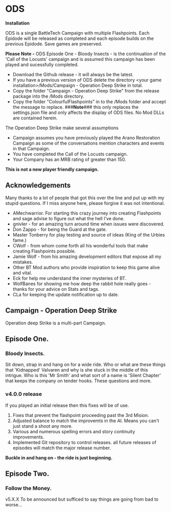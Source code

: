 # ODS
**Installation**

ODS is a single BattleTech Campaign with multiple Flashpoints. Each Epidode will be released as completed and each episode builds on the previous Epidode. Save games are preserved.

**Please Note -**
ODS Episode One - Bloody Insects - is the continuation of the 'Call of the Locusts' campaign and is assumed this campaign has been played and sucessfully completed.

- Download the Github release - it will always be the latest.
- If you have a previous version of ODS delete the directory <<directory>your game installation>/Mods/Campaign - Operation Deep Strike in total.
- Copy the folder "Campaign - Operation Deep Strike" from the release package into the /Mods directory.
- Copy the folder "ColourfulFlashpoints" in to the /Mods folder and accept the message to replace.
###**Note**###
this only replaces the settings.json file and only affects the display of ODS files. No Mod DLLs are contained herein.

The Operation Deep Strike make several assumptions 
- Campaign assumes you have previously played the Arano Restoration Campaign as some of the conversations mention characters and events in that Campaign.
- You have completed the Call of the Locusts campaign. 
- Your Company has an MRB rating of greater than 150.

**This is not a new player friendly campaign.**

## Acknowledgements
Many thanks to a lot of people that got this over the line and put up with my stupid questions. If I miss anyone here, please forgive it was not intentional.

- AMechwarrior. For starting this crazy journey into creating Flashpoints and sage advise to figure out what the hell I've done. 
- gnivler - for an amazing turn around time when issues were discovered.
- Don Zappo - for being the Guard at the gate. 
- Master Tonberry for play testing and source of ideas (King of the Urbies fame.)
- CWolf - from whom come forth all his wonderful tools that make creating Flashpoints possible. 
- Jamie Wolf - from his amazing development editors that expose all my mistakes.
- Other BT Mod authors who provide inspiration to keep this game alive and vital.
- Eck for help me understand the inner mysteries of BT.
- WolfBanes for showing me how deep the rabbit hole really goes - thanks for your advice on Stats and tags.
- CLa for keeping the update notification up to date.

## Campaign - Operation Deep Strike

Operation deep Strike is a multi-part Campaign. 

## Episode One. 
### Bloody Insects.

Sit down, strap in and hang on for a wide ride. Who or what are these things that 'Kidnapped' Valvaren and why is she stuck in the middle of this intrigue. Who is this 'Mr Smith' and what sort of a name is 'Silent Chapter' that keeps the company on tender hooks. These questions and more.

### v4.0.0 release
If you played an initial release then this fixes will be of use.
1.  Fixes that prevent the flashpoint proceeding past the 3rd Mision.
2.  Adjusted balance to match the improvemts in the AI. Means you can't just stand a shoot any more.
3.  Various and numerous spelling errors and story continuity improvements.
4.  Implemented Git repository to control releases. all future releases of episodes will match the major release number.


**Buckle in and hang on - the ride is just beginning.**

## Episode Two.
### Follow the Money.

v5.X.X
To be announced but sufficed to say things are going from bad to worse...
